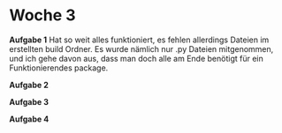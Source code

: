# Woche 3 

**Aufgabe 1** 
Hat so weit alles funktioniert, es fehlen allerdings Dateien im erstellten build Ordner. Es wurde nämlich nur .py Dateien mitgenommen, und ich gehe davon aus, dass man doch alle am Ende benötigt für ein Funktionierendes package. 

**Aufgabe 2**

**Aufgabe 3**


**Aufgabe 4**

